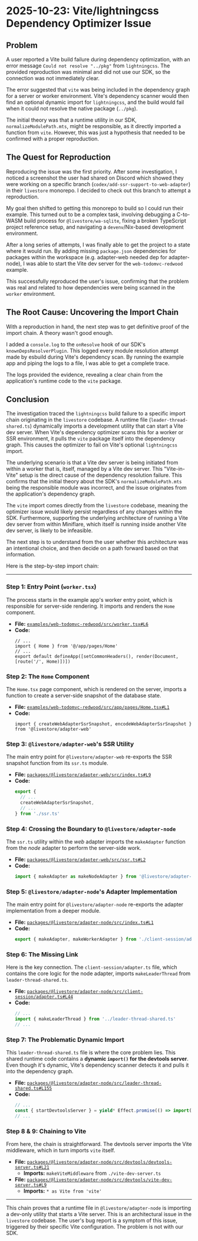 # 2025-10-23: Vite/lightningcss Dependency Optimizer Issue

## Problem

A user reported a Vite build failure during dependency optimization, with an error message `Could not resolve "../pkg"` from `lightningcss`. The provided reproduction was minimal and did not use our SDK, so the connection was not immediately clear.

The error suggested that `vite` was being included in the dependency graph for a server or worker environment. Vite's dependency scanner would then find an optional dynamic import for `lightningcss`, and the build would fail when it could not resolve the native package (`../pkg`).

The initial theory was that a runtime utility in our SDK, `normalizeModulePath.mts`, might be responsible, as it directly imported a function from `vite`. However, this was just a hypothesis that needed to be confirmed with a proper reproduction.

## The Quest for Reproduction

Reproducing the issue was the first priority. After some investigation, I noticed a screenshot the user had shared on Discord which showed they were working on a specific branch (`codex/add-ssr-support-to-web-adapter`) in their `livestore` monorepo. I decided to check out this branch to attempt a reproduction.

My goal then shifted to getting this monorepo to build so I could run their example. This turned out to be a complex task, involving debugging a C-to-WASM build process for `@livestore/wa-sqlite`, fixing a broken TypeScript project reference setup, and navigating a `devenv`/Nix-based development environment.

After a long series of attempts, I was finally able to get the project to a state where it would run. By adding missing `package.json` dependencies for packages within the workspace (e.g. adapter-web needed dep for adapter-node), I was able to start the Vite dev server for the `web-todomvc-redwood` example.

This successfully reproduced the user's issue, confirming that the problem was real and related to how dependencies were being scanned in the `worker` environment.

## The Root Cause: Uncovering the Import Chain

With a reproduction in hand, the next step was to get definitive proof of the import chain. A theory wasn't good enough.

I added a `console.log` to the `onResolve` hook of our SDK's `knownDepsResolverPlugin`. This logged every module resolution attempt made by esbuild during Vite's dependency scan. By running the example app and piping the logs to a file, I was able to get a complete trace.

The logs provided the evidence, revealing a clear chain from the application's runtime code to the `vite` package.

## Conclusion

The investigation traced the `lightningcss` build failure to a specific import chain originating in the `livestore` codebase. A runtime file (`leader-thread-shared.ts`) dynamically imports a development utility that can start a Vite dev server. When Vite's dependency optimizer scans this for a worker or SSR environment, it pulls the `vite` package itself into the dependency graph. This causes the optimizer to fail on Vite's optional `lightningcss` import.

The underlying scenario is that a Vite dev server is being initiated from within a worker that is, itself, managed by a Vite dev server. This "Vite-in-Vite" setup is the direct cause of the dependency resolution failure. This confirms that the initial theory about the SDK's `normalizeModulePath.mts` being the responsible module was incorrect, and the issue originates from the application's dependency graph.

The `vite` import comes directly from the `livestore` codebase, meaning the optimizer issue would likely persist regardless of any changes within the SDK. Furthermore, supporting the underlying architecture of running a Vite dev server from within Miniflare, which itself is running inside another Vite dev server, is likely to be infeasible.

The next step is to understand from the user whether this architecture was an intentional choice, and then decide on a path forward based on that information.

Here is the step-by-step import chain:

---

### Step 1: Entry Point (`worker.tsx`)

The process starts in the example app's worker entry point, which is responsible for server-side rendering. It imports and renders the `Home` component.

*   **File:** [`examples/web-todomvc-redwood/src/worker.tsx#L6`](https://github.com/livestorejs/livestore/blob/77b66c70c2bf287dbbe3b0e067a1f3c1cbf67bf5/examples/web-todomvc-redwood/src/worker.tsx#L6)
*   **Code:**
    ```tsx
    // ...
    import { Home } from '@/app/pages/Home'
    // ...
    export default defineApp([setCommonHeaders(), render(Document, [route('/', Home)])])
    ```

### Step 2: The `Home` Component

The `Home.tsx` page component, which is rendered on the server, imports a function to create a server-side snapshot of the database state.

*   **File:** [`examples/web-todomvc-redwood/src/app/pages/Home.tsx#L1`](https://github.com/livestorejs/livestore/blob/77b66c70c2bf287dbbe3b0e067a1f3c1cbf67bf5/examples/web-todomvc-redwood/src/app/pages/Home.tsx#L1)
*   **Code:**
    ```tsx
    import { createWebAdapterSsrSnapshot, encodeWebAdapterSsrSnapshot } from '@livestore/adapter-web'
    ```

### Step 3: `@livestore/adapter-web`'s SSR Utility

The main entry point for `@livestore/adapter-web` re-exports the SSR snapshot function from its `ssr.ts` module.

*   **File:** [`packages/@livestore/adapter-web/src/index.ts#L9`](https://github.com/livestorejs/livestore/blob/77b66c70c2bf287dbbe3b0e067a1f3c1cbf67bf5/packages/@livestore/adapter-web/src/index.ts#L9)
*   **Code:**
    ```typescript
    export {
      // ...
      createWebAdapterSsrSnapshot,
      // ...
    } from './ssr.ts'
    ```

### Step 4: Crossing the Boundary to `@livestore/adapter-node`

The `ssr.ts` utility within the *web* adapter imports the `makeAdapter` function from the *node* adapter to perform the server-side work.

*   **File:** [`packages/@livestore/adapter-web/src/ssr.ts#L2`](https://github.com/livestorejs/livestore/blob/77b66c70c2bf287dbbe3b0e067a1f3c1cbf67bf5/packages/@livestore/adapter-web/src/ssr.ts#L2)
*   **Code:**
    ```typescript
    import { makeAdapter as makeNodeAdapter } from '@livestore/adapter-node'
    ```

### Step 5: `@livestore/adapter-node`'s Adapter Implementation

The main entry point for `@livestore/adapter-node` re-exports the adapter implementation from a deeper module.

*   **File:** [`packages/@livestore/adapter-node/src/index.ts#L1`](https://github.com/livestorejs/livestore/blob/77b66c70c2bf287dbbe3b0e067a1f3c1cbf67bf5/packages/@livestore/adapter-node/src/index.ts#L1)
*   **Code:**
    ```typescript
    export { makeAdapter, makeWorkerAdapter } from './client-session/adapter.ts'
    ```

### Step 6: The Missing Link

Here is the key connection. The `client-session/adapter.ts` file, which contains the core logic for the node adapter, imports `makeLeaderThread` from `leader-thread-shared.ts`.

*   **File:** [`packages/@livestore/adapter-node/src/client-session/adapter.ts#L44`](https://github.com/livestorejs/livestore/blob/77b66c70c2bf287dbbe3b0e067a1f3c1cbf67bf5/packages/@livestore/adapter-node/src/client-session/adapter.ts#L44)
*   **Code:**
    ```typescript
    // ...
    import { makeLeaderThread } from '../leader-thread-shared.ts'
    // ...
    ```

### Step 7: The Problematic Dynamic Import

This `leader-thread-shared.ts` file is where the core problem lies. This shared runtime code contains a **dynamic `import()` for the devtools server**. Even though it's dynamic, Vite's dependency scanner detects it and pulls it into the dependency graph.

*   **File:** [`packages/@livestore/adapter-node/src/leader-thread-shared.ts#L155`](https://github.com/livestorejs/livestore/blob/77b66c70c2bf287dbbe3b0e067a1f3c1cbf67bf5/packages/@livestore/adapter-node/src/leader-thread-shared.ts#L155)
*   **Code:**
    ```typescript
    // ...
    const { startDevtoolsServer } = yield* Effect.promise(() => import('./devtools/devtools-server.ts'))
    // ...
    ```

### Step 8 & 9: Chaining to Vite

From here, the chain is straightforward. The devtools server imports the Vite middleware, which in turn imports `vite` itself.

*   **File:** [`packages/@livestore/adapter-node/src/devtools/devtools-server.ts#L21`](https://github.com/livestorejs/livestore/blob/77b66c70c2bf287dbbe3b0e067a1f3c1cbf67bf5/packages/@livestore/adapter-node/src/devtools/devtools-server.ts#L21)
    *   **Imports:** `makeViteMiddleware` from `./vite-dev-server.ts`
*   **File:** [`packages/@livestore/adapter-node/src/devtools/vite-dev-server.ts#L9`](https://github.com/livestorejs/livestore/blob/77b66c70c2bf287dbbe3b0e067a1f3c1cbf67bf5/packages/@livestore/adapter-node/src/devtools/vite-dev-server.ts#L9)
    *   **Imports:** `* as Vite from 'vite'`

---

This chain proves that a runtime file in `@livestore/adapter-node` is importing a dev-only utility that starts a Vite server. This is an architectural issue in the `livestore` codebase. The user's bug report is a symptom of this issue, triggered by their specific Vite configuration. The problem is not with our SDK.
